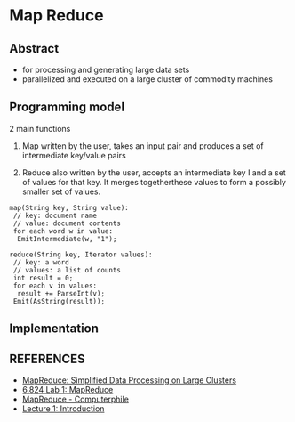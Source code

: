 # Map Reduce

## Abstract
- for processing and generating large data sets
- parallelized and executed on a large cluster of commodity machines

## Programming model
2 main functions

1. Map
	written by the user, takes an input pair and produces a set of intermediate key/value pairs

2. Reduce
	also written by the user, accepts an intermediate key I and a set of values for that key. It merges togetherthese values to form a possibly smaller set of values. 

```
map(String key, String value): 
 // key: document name
 // value: document contents
 for each word w in value:
  EmitIntermediate(w, "1");

reduce(String key, Iterator values):
 // key: a word
 // values: a list of counts
 int result = 0;
 for each v in values:
  result += ParseInt(v);
 Emit(AsString(result));
```

## Implementation


## REFERENCES
- [MapReduce: Simplified Data Processing on Large Clusters](http://nil.csail.mit.edu/6.824/2020/papers/mapreduce.pdf)
- [6.824 Lab 1: MapReduce](http://nil.csail.mit.edu/6.824/2020/labs/lab-mr.html)
- [MapReduce - Computerphile](https://www.youtube.com/watch?v=cQP8WApzIQQ)
- [Lecture 1: Introduction](https://www.youtube.com/watch?v=cQP8WApzIQQ)
